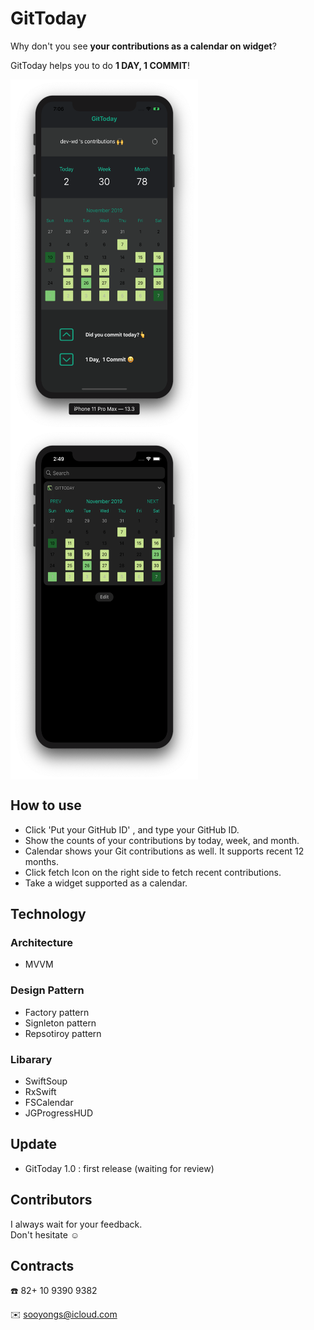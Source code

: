 # GitToday

Why don't you see __your contributions as a calendar on widget__?

GitToday helps you to do __1 DAY, 1 COMMIT__!

<img src="/screenshot/screenshot1.png" align="left" width="300" height="560">
<img src="/screenshot/screenshot4.png" align="center" width="300" height="560">

## How to use
- Click 'Put your GitHub ID' , and type your GitHub ID.
- Show the counts of your contributions by today, week, and month. 
- Calendar shows your Git contributions as well. It supports recent 12 months.
- Click fetch Icon on the right side to fetch recent contributions.
- Take a widget supported as a calendar.


## Technology 
### Architecture
- MVVM

### Design Pattern
- Factory pattern
- Signleton pattern
- Repsotiroy pattern


### Libarary
- SwiftSoup
- RxSwift
- FSCalendar
- JGProgressHUD


## Update
- GitToday 1.0 : first release (waiting for review)

## Contributors 

I always wait for your feedback.  
Don't hesitate ☺️

## Contracts

☎️ 82+ 10 9390 9382
 
✉️ sooyongs@icloud.com
